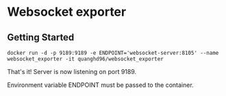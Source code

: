 # Websocket exporter

## Getting Started

```
docker run -d -p 9189:9189 -e ENDPOINT='websocket-server:8105' --name websocket_exporter -it quanghd96/websocket_exporter
```

That's it! Server is now listening on port 9189.

Environment variable ENDPOINT must be passed to the container.
